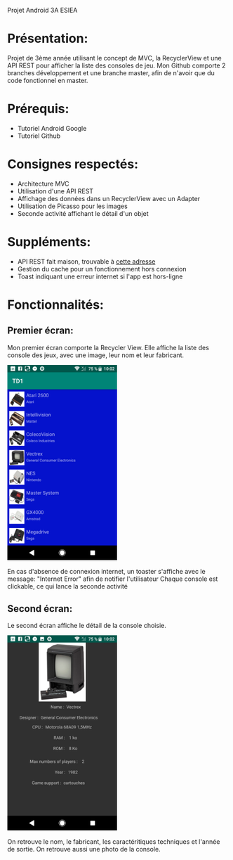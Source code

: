 Projet Android 3A ESIEA

# Présentation:
Projet de 3ème année utilisant le concept de MVC, la RecyclerView et une API REST pour afficher la liste des consoles de jeu. 
Mon Github comporte 2 branches développement et une branche master, afin de n'avoir que du code fonctionnel en master.

# Prérequis:

- Tutoriel Android Google
- Tutoriel Github

# Consignes respectés:

- Architecture MVC
- Utilisation d'une API REST
- Affichage des données dans un RecyclerView avec un Adapter
- Utilisation de Picasso pour les images
- Seconde activité affichant le détail d'un objet

# Suppléments:

- API REST fait maison, trouvable à [cette adresse](https://github.com/vincentetaix/Fake_API.github.io)
- Gestion du cache pour un fonctionnement hors connexion
- Toast indiquant une erreur internet si l'app est hors-ligne

# Fonctionnalités:

## Premier écran:
Mon premier écran comporte la Recycler View. 
Elle affiche la liste des console des jeux, avec une image, leur nom et leur fabricant.

<img src="https://github.com/vincentetaix/Android3A/blob/master/apk%201.png" width="250"/>

En cas d'absence de connexion internet, un toaster s'affiche avec le message: "Internet Error" afin de notifier l'utilisateur
Chaque console est clickable, ce qui lance la seconde activité

## Second écran:
Le second écran affiche le détail de la console choisie.

<img src="https://github.com/vincentetaix/Android3A/blob/master/apk%202.png" width="250"/>

On retrouve le nom, le fabricant, les caractéritiques techniques et l'année de sortie.
On retrouve aussi une photo de la console.
